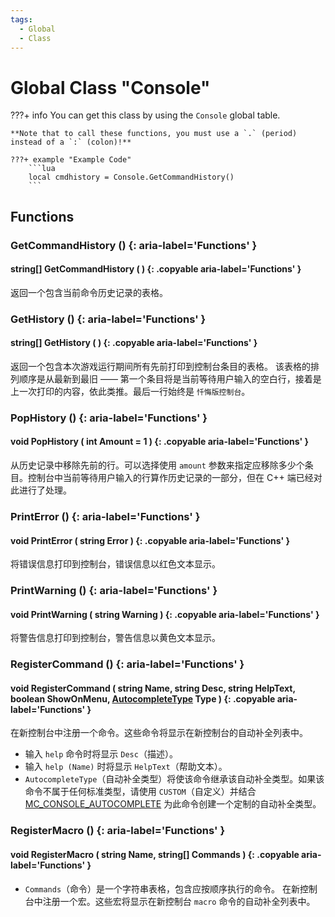 ```yaml
---
tags:
  - Global
  - Class
---
```

# Global Class "Console"

???+ info
    You can get this class by using the `Console` global table.

    **Note that to call these functions, you must use a `.` (period) instead of a `:` (colon)!**
    
    ???+ example "Example Code"
        ```lua
        local cmdhistory = Console.GetCommandHistory()
        ```
        
        
## Functions

### GetCommandHistory () {: aria-label='Functions' }
#### string[] GetCommandHistory ( ) {: .copyable aria-label='Functions' }
返回一个包含当前命令历史记录的表格。

### GetHistory () {: aria-label='Functions' }
#### string[] GetHistory ( ) {: .copyable aria-label='Functions' }
返回一个包含本次游戏运行期间所有先前打印到控制台条目的表格。
该表格的排列顺序是从最新到最旧 —— 第一个条目将是当前等待用户输入的空白行，接着是上一次打印的内容，依此类推。最后一行始终是 `忏悔版控制台`。

### PopHistory () {: aria-label='Functions' }
#### void PopHistory ( int Amount = 1 ) {: .copyable aria-label='Functions' }
从历史记录中移除先前的行。可以选择使用 `amount` 参数来指定应移除多少个条目。控制台中当前等待用户输入的行算作历史记录的一部分，但在 C++ 端已经对此进行了处理。

### PrintError () {: aria-label='Functions' }
#### void PrintError ( string Error ) {: .copyable aria-label='Functions' }
将错误信息打印到控制台，错误信息以红色文本显示。

### PrintWarning () {: aria-label='Functions' }
#### void PrintWarning ( string Warning ) {: .copyable aria-label='Functions' }
将警告信息打印到控制台，警告信息以黄色文本显示。

### RegisterCommand () {: aria-label='Functions' }
#### void RegisterCommand ( string Name, string Desc, string HelpText, boolean ShowOnMenu, [AutocompleteType](enums/AutocompleteType.md) Type ) {: .copyable aria-label='Functions' }
在新控制台中注册一个命令。这些命令将显示在新控制台的自动补全列表中。
* 输入 `help` 命令时将显示 `Desc`（描述）。
* 输入 `help (Name)` 时将显示 `HelpText`（帮助文本）。
* `AutocompleteType`（自动补全类型）将使该命令继承该自动补全类型。如果该命令不属于任何标准类型，请使用 `CUSTOM`（自定义）并结合 [MC_CONSOLE_AUTOCOMPLETE](enums/ModCallbacks.md#mc_console_autocomplete) 为此命令创建一个定制的自动补全类型。

### RegisterMacro () {: aria-label='Functions' }
#### void RegisterMacro ( string Name, string[] Commands ) {: .copyable aria-label='Functions' }
* `Commands`（命令）是一个字符串表格，包含应按顺序执行的命令。
在新控制台中注册一个宏。这些宏将显示在新控制台 `macro` 命令的自动补全列表中。